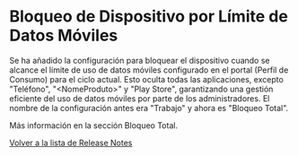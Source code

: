 # Bloqueo de Dispositivo por Límite de Datos Móviles

Se ha añadido la configuración para bloquear el dispositivo cuando se alcance el límite de uso de datos móviles configurado en el portal (Perfil de Consumo) para el ciclo actual. Esto oculta todas las aplicaciones, excepto "Teléfono", "\<NomeProduto>" y "Play Store", garantizando una gestión eficiente del uso de datos móviles por parte de los administradores. El nombre de la configuración antes era "Trabajo" y ahora es "Bloqueo Total".

Más información en la sección Bloqueo Total.



[Volver a la lista de Release Notes](./)
